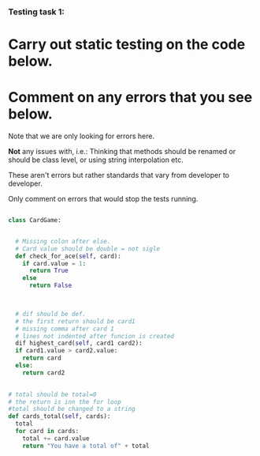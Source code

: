 ### Testing task 1:

# Carry out static testing on the code below.
# Comment on any errors that you see below.

Note that we are only looking for errors here.

**Not** any issues with, i.e.: 
Thinking that methods should be renamed or should be class level, or using string interpolation etc. 

These aren't errors but rather standards that vary from developer to developer. 

Only comment on errors that would stop the tests running.

```python

class CardGame:


  # Missing colon after else.
  # Card value should be double = not sigle
  def check_for_ace(self, card):
    if card.value = 1:
      return True
    else
      return False
   


  # dif should be def.
  # the first return should be card1
  # missing comma after card 1
  # lines not indented after funcion is created
  dif highest_card(self, card1 card2):
  if card1.value > card2.value:
    return card
  else:
    return card2
  

# total should be total=0
# the return is inn the for loop
#total should be changed to a string
def cards_total(self, cards):
  total
  for card in cards:
    total += card.value
    return "You have a total of" + total
  
```
